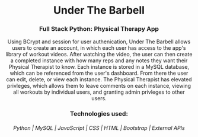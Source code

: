 <div align="center">
<h1>Under The Barbell</h1>
<h3>Full Stack Python: Physical Therapy App</h3>
<p>Using BCrypt and session for user authenication, Under The Barbell allows users to create an account, in which each user has access to the app's library of workout videos. After watching the video, the user can then create a completed instance with how many reps and any notes they want their Physical Therapist to know. Each instance is stored in a MySQL database, which can be referenced from the user's dashboard. From there the user can edit, delete, or view each instance. The Physical Therapist has elevated privleges, which allows them to leave comments on each instance, viewing all workouts by individual users, and granting admin privleges to other users.</p>

<h3>Technologies used:</h3>
<h6>Python | MySQL | JavaScript | CSS | HTML | Bootstrap | External APIs</h6>
</div>
